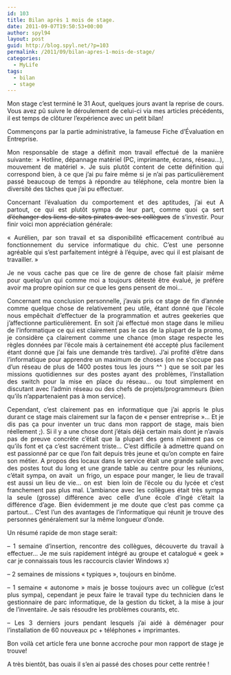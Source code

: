 ```yaml
---
id: 103
title: Bilan après 1 mois de stage.
date: 2011-09-07T19:50:53+00:00
author: spyl94
layout: post
guid: http://blog.spyl.net/?p=103
permalink: /2011/09/bilan-apres-1-mois-de-stage/
categories:
  - MyLife
tags:
  - bilan
  - stage
---
```

<p style="text-align: justify;">
  Mon stage c&rsquo;est terminé le 31 Aout, quelques jours avant la reprise de cours. Vous avez pû suivre le déroulement de celui-ci via mes articles précédents, il est temps de clôturer l&rsquo;expérience avec un petit bilan!
</p>

<p style="text-align: justify;">
  Commençons par la partie administrative, la fameuse Fiche d’Évaluation en Entreprise.
</p>

<p style="text-align: justify;">
  Mon responsable de stage a définit mon travail effectué de la manière suivante: &nbsp;&raquo; Hotline, dépannage matériel (PC, imprimante, écrans, réseau&#8230;), mouvement de matériel&nbsp;&raquo;. Je suis plutôt content de cette définition qui correspond bien, à ce que j&rsquo;ai pu faire même si je n&rsquo;ai pas particulièrement passé beaucoup de temps à répondre au téléphone, cela montre bien la diversité des tâches que j&rsquo;ai pu effectuer.
</p>

<p style="text-align: justify;">
  Concernant l&rsquo;évaluation du comportement et des aptitudes, j&rsquo;ai eut A partout, ce qui est plutôt sympa de leur part, comme quoi ça sert<del> d&rsquo;échanger des liens de sites pirates avec ses collègues</del> de s&rsquo;investir. Pour finir voici mon appréciation générale:
</p>

<p style="text-align: justify;">
  &laquo;&nbsp;Aurélien, par son travail et sa disponibilité efficacement contribué au fonctionnement du service informatique du chic. C&rsquo;est une personne agréable qui s&rsquo;est parfaitement intégré à l&rsquo;équipe, avec qui il est plaisant de travailler.&nbsp;&raquo;
</p>

<p style="text-align: justify;">
  Je ne vous cache pas que ce lire de genre de chose fait plaisir même pour quelqu’un qui comme moi a toujours détesté être évalué, je préfère avoir ma propre opinion sur ce que les gens pensent de moi&#8230;
</p>

<p style="text-align: justify;">
  Concernant ma conclusion personnelle, j&rsquo;avais pris ce stage de fin d&rsquo;année comme quelque chose de relativement peu utile, étant donné que l&rsquo;école nous empêchait d&rsquo;effectuer de la programmation et autres geekeries que j&rsquo;affectionne particulièrement. En soit j&rsquo;ai effectué mon stage dans le milieu de l&rsquo;informatique ce qui est clairement pas le cas de la plupart de la promo, je considère ça clairement comme une chance (mon stage respecte les règles données par l&rsquo;école mais à certainement été accepté plus facilement étant donné que j&rsquo;ai fais une demande très tardive). J&rsquo;ai profité d&rsquo;être dans l&rsquo;informatique pour apprendre un maximum de choses (on ne s&rsquo;occupe pas d&rsquo;un réseau de plus de 1400 postes tous les jours ^^ ) que se soit par les missions quotidiennes sur des postes ayant des problèmes, l&rsquo;installation des switch pour la mise en place du réseau&#8230; ou tout simplement en discutant avec l&rsquo;admin réseau ou des chefs de projets/programmeurs (bien qu&rsquo;ils n&rsquo;appartenaient pas à mon service).
</p>

<p style="text-align: justify;">
  Cependant, c&rsquo;est clairement pas en informatique que j&rsquo;ai appris le plus durant ce stage mais clairement sur la façon de &laquo;&nbsp;penser entreprise&nbsp;&raquo;&#8230; Et je dis pas ça pour inventer un truc dans mon rapport de stage, mais bien réellement ;). Si il y a une chose dont j&rsquo;étais déjà certain mais dont je n&rsquo;avais pas de preuve concrète c&rsquo;était que la plupart des gens n&rsquo;aiment pas ce qu&rsquo;ils font et ça c&rsquo;est sacrément triste&#8230; C&rsquo;est difficile à admettre quand on est passionné par ce que l&rsquo;on fait depuis très jeune et qu&rsquo;on compte en faire son métier. A propos des locaux dans le service était une grande salle avec des postes tout du long et une grande table au centre pour les réunions, c&rsquo;était sympa, on avait  un frigo, un espace pour manger, le lieu de travail est aussi un lieu de vie&#8230; on est  bien loin de l&rsquo;école ou du lycée et c&rsquo;est franchement pas plus mal. L&rsquo;ambiance avec les collègues était très sympa la seule (grosse) différence avec celle d&rsquo;une école d&rsquo;ingé c&rsquo;était la différence d&rsquo;age. Bien évidemment je me doute que c&rsquo;est pas comme ça partout&#8230; C&rsquo;est l&rsquo;un des avantages de l&rsquo;informatique qui réunit je trouve des personnes généralement sur la même longueur d&rsquo;onde.
</p>

<p style="text-align: justify;">
  Un résumé rapide de mon stage serait:
</p>

<p style="text-align: justify;">
  &#8211; 1 semaine d&rsquo;insertion, rencontre des collègues, découverte du travail à effectuer&#8230; Je me suis rapidement intégré au groupe et catalogué &laquo;&nbsp;geek&nbsp;&raquo; car je connaissais tous les raccourcis clavier Windows x)
</p>

<p style="text-align: justify;">
  &#8211; 2 semaines de missions &laquo;&nbsp;typiques&nbsp;&raquo;, toujours en binôme.
</p>

<p style="text-align: justify;">
  &#8211; 1 semaine &laquo;&nbsp;autonome&nbsp;&raquo; mais je bosse toujours avec un collègue (c&rsquo;est plus sympa), cependant je peux faire le travail type du technicien dans le gestionnaire de parc informatique, de la gestion du ticket, à la mise à jour de l&rsquo;inventaire. Je sais résoudre les problèmes courants, etc.
</p>

<p style="text-align: justify;">
  &#8211; Les 3 derniers jours pendant lesquels j&rsquo;ai aidé à déménager pour l&rsquo;installation de 60 nouveaux pc + téléphones + imprimantes.
</p>

<p style="text-align: justify;">
  Bon voilà cet article fera une bonne accroche pour mon rapport de stage je trouve!
</p>

<p style="text-align: justify;">
  A très bientôt, bas ouais il s&rsquo;en ai passé des choses pour cette rentrée !
</p>